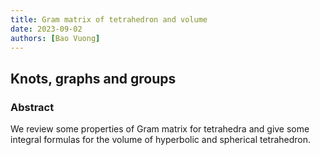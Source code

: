 ```yaml
---
title: Gram matrix of tetrahedron and volume
date: 2023-09-02
authors: [Bao Vuong]
---
```


## Knots, graphs and groups

### Abstract

We review some properties of Gram matrix for tetrahedra and give some integral formulas for the volume of hyperbolic and spherical tetrahedron.
  
 

 





